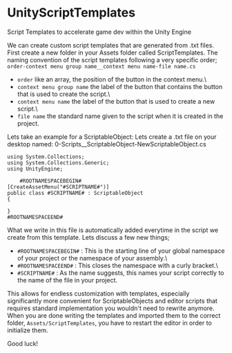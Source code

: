 # UnityScriptTemplates
Script Templates to accelerate game dev within the Unity Engine

We can create custom script templates that are generated from .txt files. First create a new folder in your Assets folder called ScriptTemplates.
The naming convention of the script templates following a very specific order; `order-context menu group name__context menu name-file name.cs`

* `order` like an array, the position of the button in the context menu.\
* `context menu group name` the label of the button that contains the button that is used to create the script.\
* `context menu name` the label of the button that is used to create a new script.\
* `file name` the standard name given to the script when it is created in the project.

Lets take an example for a ScriptableObject: Lets create a .txt file on your desktop named: 0-Scripts__ScriptableObject-NewScriptableObject.cs

```
using System.Collections;
using System.Collections.Generic;
using UnityEngine;

    #ROOTNAMESPACEBEGIN#
[CreateAssetMenu("#SCRIPTNAME#")]
public class #SCRIPTNAME# : ScriptableObject
{

}
#ROOTNAMESPACEEND#
```

What we write in this file is automatically added everytime in the script we create from this template. Lets discuss a few new things;

* `#ROOTNAMESPACEBEGIN#` : This is the starting line of your global namespace of your project or the namespace of your assembly.\
* `#ROOTNAMESPACEEND#` : This closes the namespace with a curly bracket.\
* `#SCRIPTNAME#` : As the name suggests, this names your script correctly to the name of the file in your project.

This allows for endless customization with templates, especially significantly more convenient for ScriptableObjects and editor scripts that requires standard implementation you wouldn't need to rewrite anymore.
When you are done writing the templates and imported them to the correct folder, `Assets/ScriptTemplates`, you have to restart the editor in order to initialize them.

Good luck!

